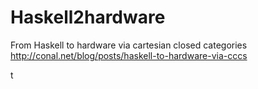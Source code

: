 # Haskell2hardware



From Haskell to hardware via cartesian closed categories
http://conal.net/blog/posts/haskell-to-hardware-via-cccs 




t


